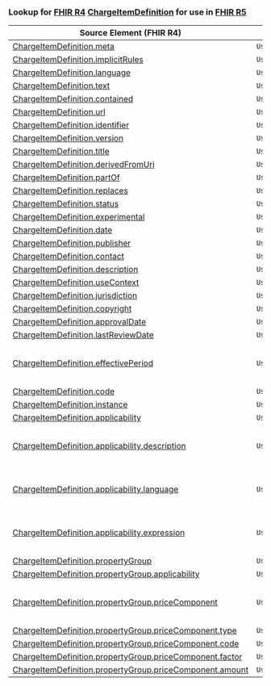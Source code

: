 ### Lookup for [FHIR R4](https://hl7.org/fhir/R4/) [ChargeItemDefinition](https://hl7.org/fhir/R4/ChargeItemDefinition.html) for use in [FHIR R5](https://hl7.org/fhir/R5/)

| Source Element (FHIR R4) | Usage | Target |
| -------------- | ----- | ------ |
| [ChargeItemDefinition.meta](https://hl7.org/fhir/R4/ChargeItemDefinition.html#resource) | `UseElementSameName` | [ChargeItemDefinition.meta](https://hl7.org/fhir/R5/ChargeItemDefinition.html#resource) |
| [ChargeItemDefinition.implicitRules](https://hl7.org/fhir/R4/ChargeItemDefinition.html#resource) | `UseElementSameName` | [ChargeItemDefinition.implicitRules](https://hl7.org/fhir/R5/ChargeItemDefinition.html#resource) |
| [ChargeItemDefinition.language](https://hl7.org/fhir/R4/ChargeItemDefinition.html#resource) | `UseElementSameName` | [ChargeItemDefinition.language](https://hl7.org/fhir/R5/ChargeItemDefinition.html#resource) |
| [ChargeItemDefinition.text](https://hl7.org/fhir/R4/ChargeItemDefinition.html#resource) | `UseElementSameName` | [ChargeItemDefinition.text](https://hl7.org/fhir/R5/ChargeItemDefinition.html#resource) |
| [ChargeItemDefinition.contained](https://hl7.org/fhir/R4/ChargeItemDefinition.html#resource) | `UseElementSameName` | [ChargeItemDefinition.contained](https://hl7.org/fhir/R5/ChargeItemDefinition.html#resource) |
| [ChargeItemDefinition.url](https://hl7.org/fhir/R4/ChargeItemDefinition.html#resource) | `UseElementSameName` | [ChargeItemDefinition.url](https://hl7.org/fhir/R5/ChargeItemDefinition.html#resource) |
| [ChargeItemDefinition.identifier](https://hl7.org/fhir/R4/ChargeItemDefinition.html#resource) | `UseElementSameName` | [ChargeItemDefinition.identifier](https://hl7.org/fhir/R5/ChargeItemDefinition.html#resource) |
| [ChargeItemDefinition.version](https://hl7.org/fhir/R4/ChargeItemDefinition.html#resource) | `UseElementSameName` | [ChargeItemDefinition.version](https://hl7.org/fhir/R5/ChargeItemDefinition.html#resource) |
| [ChargeItemDefinition.title](https://hl7.org/fhir/R4/ChargeItemDefinition.html#resource) | `UseElementSameName` | [ChargeItemDefinition.title](https://hl7.org/fhir/R5/ChargeItemDefinition.html#resource) |
| [ChargeItemDefinition.derivedFromUri](https://hl7.org/fhir/R4/ChargeItemDefinition.html#resource) | `UseElementSameName` | [ChargeItemDefinition.derivedFromUri](https://hl7.org/fhir/R5/ChargeItemDefinition.html#resource) |
| [ChargeItemDefinition.partOf](https://hl7.org/fhir/R4/ChargeItemDefinition.html#resource) | `UseElementSameName` | [ChargeItemDefinition.partOf](https://hl7.org/fhir/R5/ChargeItemDefinition.html#resource) |
| [ChargeItemDefinition.replaces](https://hl7.org/fhir/R4/ChargeItemDefinition.html#resource) | `UseElementSameName` | [ChargeItemDefinition.replaces](https://hl7.org/fhir/R5/ChargeItemDefinition.html#resource) |
| [ChargeItemDefinition.status](https://hl7.org/fhir/R4/ChargeItemDefinition.html#resource) | `UseElementSameName` | [ChargeItemDefinition.status](https://hl7.org/fhir/R5/ChargeItemDefinition.html#resource) |
| [ChargeItemDefinition.experimental](https://hl7.org/fhir/R4/ChargeItemDefinition.html#resource) | `UseElementSameName` | [ChargeItemDefinition.experimental](https://hl7.org/fhir/R5/ChargeItemDefinition.html#resource) |
| [ChargeItemDefinition.date](https://hl7.org/fhir/R4/ChargeItemDefinition.html#resource) | `UseElementSameName` | [ChargeItemDefinition.date](https://hl7.org/fhir/R5/ChargeItemDefinition.html#resource) |
| [ChargeItemDefinition.publisher](https://hl7.org/fhir/R4/ChargeItemDefinition.html#resource) | `UseElementSameName` | [ChargeItemDefinition.publisher](https://hl7.org/fhir/R5/ChargeItemDefinition.html#resource) |
| [ChargeItemDefinition.contact](https://hl7.org/fhir/R4/ChargeItemDefinition.html#resource) | `UseElementSameName` | [ChargeItemDefinition.contact](https://hl7.org/fhir/R5/ChargeItemDefinition.html#resource) |
| [ChargeItemDefinition.description](https://hl7.org/fhir/R4/ChargeItemDefinition.html#resource) | `UseElementSameName` | [ChargeItemDefinition.description](https://hl7.org/fhir/R5/ChargeItemDefinition.html#resource) |
| [ChargeItemDefinition.useContext](https://hl7.org/fhir/R4/ChargeItemDefinition.html#resource) | `UseElementSameName` | [ChargeItemDefinition.useContext](https://hl7.org/fhir/R5/ChargeItemDefinition.html#resource) |
| [ChargeItemDefinition.jurisdiction](https://hl7.org/fhir/R4/ChargeItemDefinition.html#resource) | `UseElementSameName` | [ChargeItemDefinition.jurisdiction](https://hl7.org/fhir/R5/ChargeItemDefinition.html#resource) |
| [ChargeItemDefinition.copyright](https://hl7.org/fhir/R4/ChargeItemDefinition.html#resource) | `UseElementSameName` | [ChargeItemDefinition.copyright](https://hl7.org/fhir/R5/ChargeItemDefinition.html#resource) |
| [ChargeItemDefinition.approvalDate](https://hl7.org/fhir/R4/ChargeItemDefinition.html#resource) | `UseElementSameName` | [ChargeItemDefinition.approvalDate](https://hl7.org/fhir/R5/ChargeItemDefinition.html#resource) |
| [ChargeItemDefinition.lastReviewDate](https://hl7.org/fhir/R4/ChargeItemDefinition.html#resource) | `UseElementSameName` | [ChargeItemDefinition.lastReviewDate](https://hl7.org/fhir/R5/ChargeItemDefinition.html#resource) |
| [ChargeItemDefinition.effectivePeriod](https://hl7.org/fhir/R4/ChargeItemDefinition.html#resource) | `UseExtension` | [http://hl7.org/fhir/4.0/StructureDefinition/extension-ChargeItemDefinition.effectivePeriod](StructureDefinition-ext-R4-ChargeItemDefinition.effectivePeriod.html) |
| [ChargeItemDefinition.code](https://hl7.org/fhir/R4/ChargeItemDefinition.html#resource) | `UseElementSameName` | [ChargeItemDefinition.code](https://hl7.org/fhir/R5/ChargeItemDefinition.html#resource) |
| [ChargeItemDefinition.instance](https://hl7.org/fhir/R4/ChargeItemDefinition.html#resource) | `UseElementSameName` | [ChargeItemDefinition.instance](https://hl7.org/fhir/R5/ChargeItemDefinition.html#resource) |
| [ChargeItemDefinition.applicability](https://hl7.org/fhir/R4/ChargeItemDefinition.html#resource) | `UseElementSameName` | [ChargeItemDefinition.applicability](https://hl7.org/fhir/R5/ChargeItemDefinition.html#resource) |
| [ChargeItemDefinition.applicability.description](https://hl7.org/fhir/R4/ChargeItemDefinition.html#resource) | `UseExtension` | [http://hl7.org/fhir/4.0/StructureDefinition/extension-ChargeItemDefinition.applicability.description](StructureDefinition-ext-R4-ChargeItemDefinition.ap.description.html) |
| [ChargeItemDefinition.applicability.language](https://hl7.org/fhir/R4/ChargeItemDefinition.html#resource) | `UseExtension` | [http://hl7.org/fhir/4.0/StructureDefinition/extension-ChargeItemDefinition.applicability.language](StructureDefinition-ext-R4-ChargeItemDefinition.ap.language.html) |
| [ChargeItemDefinition.applicability.expression](https://hl7.org/fhir/R4/ChargeItemDefinition.html#resource) | `UseExtension` | [http://hl7.org/fhir/4.0/StructureDefinition/extension-ChargeItemDefinition.applicability.expression](StructureDefinition-ext-R4-ChargeItemDefinition.ap.expression.html) |
| [ChargeItemDefinition.propertyGroup](https://hl7.org/fhir/R4/ChargeItemDefinition.html#resource) | `UseElementSameName` | [ChargeItemDefinition.propertyGroup](https://hl7.org/fhir/R5/ChargeItemDefinition.html#resource) |
| [ChargeItemDefinition.propertyGroup.applicability](https://hl7.org/fhir/R4/ChargeItemDefinition.html#resource) | `UseElementSameName` | [ChargeItemDefinition.propertyGroup.applicability](https://hl7.org/fhir/R5/ChargeItemDefinition.html#resource) |
| [ChargeItemDefinition.propertyGroup.priceComponent](https://hl7.org/fhir/R4/ChargeItemDefinition.html#resource) | `UseExtension` | [http://hl7.org/fhir/4.0/StructureDefinition/extension-ChargeItemDefinition.propertyGroup.priceComponent](StructureDefinition-ext-R4-ChargeItemDefinition.pr.priceComponent.html) |
| [ChargeItemDefinition.propertyGroup.priceComponent.type](https://hl7.org/fhir/R4/ChargeItemDefinition.html#resource) | `UseExtensionFromAncestor` | - |
| [ChargeItemDefinition.propertyGroup.priceComponent.code](https://hl7.org/fhir/R4/ChargeItemDefinition.html#resource) | `UseExtensionFromAncestor` | - |
| [ChargeItemDefinition.propertyGroup.priceComponent.factor](https://hl7.org/fhir/R4/ChargeItemDefinition.html#resource) | `UseExtensionFromAncestor` | - |
| [ChargeItemDefinition.propertyGroup.priceComponent.amount](https://hl7.org/fhir/R4/ChargeItemDefinition.html#resource) | `UseExtensionFromAncestor` | - |
